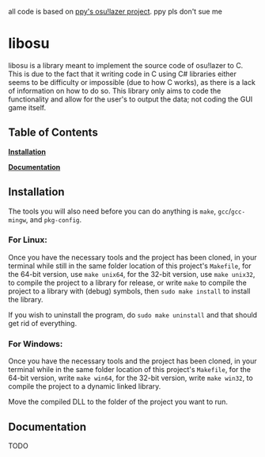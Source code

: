 all code is based on [ppy's osu!lazer project](https://github.com/ppy/osu). ppy pls don't sue me

# libosu

libosu is a library meant to implement the source code of osu!lazer to C. This is due to the fact that it writing code in C using C# libraries either seems to be difficulty or impossible (due to how C works), as there is a lack of information on how to do so. This library only aims to code the functionality and allow for the user's to output the data; not coding the GUI game itself.

## Table of Contents

**[Installation](#install)**

**[Documentation](#doc)**

<a name="install"></a>

## Installation

The tools you will also need before you can do anything is `make`, `gcc`/`gcc-mingw`, and `pkg-config`.

### For Linux:

Once you have the necessary tools and the project has been cloned, in your terminal while still in the same folder location of this project's `Makefile`, for the 64-bit version, use `make unix64`, for the 32-bit version, use `make unix32`, to compile the project to a library for release, or write `make` to compile the project to a library with (debug) symbols, then `sudo make install` to install the library.

If you wish to uninstall the program, do `sudo make uninstall` and that should get rid of everything.

### For Windows:

Once you have the necessary tools and the project has been cloned, in your terminal while in the same folder location of this project's `Makefile`, for the 64-bit version, write `make win64`, for the 32-bit version, write `make win32`, to compile the project to a dynamic linked library.

Move the compiled DLL to the folder of the project you want to run.

<a name="doc"></a>

## Documentation

TODO
